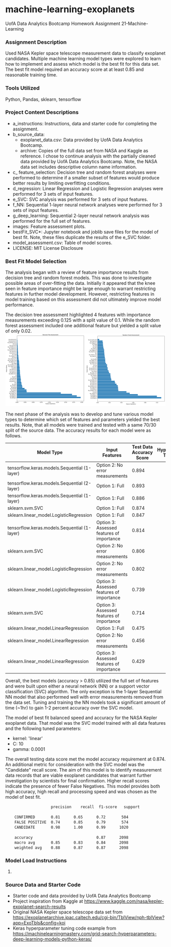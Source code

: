 # machine-learning-exoplanets
UofA Data Analytics Bootcamp Homework Assignment 21-Machine-Learning

### Assignment Description
Used NASA Kepler space telescope measurement data to classify exoplanet candidates.  Multiple machine learning model types were explored to learn how to implement and assess which model is the best fit for this data set.  The best fit model required an accuracy score at at least 0.85 and reasonable training time.

### Tools Utilized
Python, Pandas, sklearn, tensorflow

### Project Content Descriptions
* a_instructions: Instructions, data and starter code for completing the assignment.
* b_source_data:
    * exoplanet_data.csv: Data provided by UofA Data Analytics Bootcamp. 
    * archive: Copies of the full data set from NASA and Kaggle as reference. I chose to continue analysis with the partially cleaned data provided by UofA Data Analytics Bootcamp.  Note, the NASA data set includes descriptive column name information.
* c_ feature_selection: Decision tree and random forest analyses were performed to determine if a smaller subset of features would produce better results by limiting overfitting conditions.
* d_regression: Linear Regression and Logistic Regression analyses were performed for 3 sets of input features.
* e_SVC: SVC analysis was performed for 3 sets of input features.
* f_NN: Sequential 1-layer neural network analyses were performed for 3 sets of input features.
* g_deep_learning: Sequential 2-layer neural network analysis was performed for the full set of features.
* images: Feature assessment plots.
* bestFit_SVC*: Jupyter notebook and joblib save files for the model of best fit. Note, these files duplicate the results of the e_SVC folder. 
* model_assessment.csv: Table of model scores.
* LICENSE: MIT License Disclosure

### Best Fit Model Selection
The analysis began with a review of feature importance results from decision tree and random forest models. This was done to investigate possible areas of over-fitting the data.  Initially it appeared that the knee seen in feature importance might be large enough to warrant restricting features in further model development. However, restricting features in model training based on this assessment did not ultimately improve model performance.    

The decision tree assessment highlighted 4 features with importance measurements exceeding 0.125 with a split value of 0.1. While the random forest assessment included one additional feature but yielded a split value of only 0.02.
![feature assessment](images/merged_assessment.png)

The next phase of the analysis was to develop and tune various model types to determine which set of features and parameters yielded the best results.  Note, that all models were trained and tested with a same 70/30 split of the source data.  The accuracy results for each model were as follows.

| Model Type | Input Features | Test Data Accuracy Score | Hyperparameter Tuning Speed |
|----------------|----------------|----------------|---------------:|
| tensorflow.keras.models.Sequential (1-layer) | Option 2: No error measurements | 0.894 | Slow |
| tensorflow.keras.models.Sequential (2-layer) | Option 1: Full | 0.893 | Slow |
| tensorflow.keras.models.Sequential (1-layer) | Option 1: Full | 0.886 | Slow |
| sklearn.svm.SVC  | Option 1: Full | 0.874 | Medium |
| sklearn.linear_model.LogisticRegression | Option 1: Full | 0.847 | Fast |
| tensorflow.keras.models.Sequential (1-layer) | Option 3: Assessed features of importance | 0.814 | Slow |
| sklearn.svm.SVC  | Option 2: No error measurements | 0.806 | Medium |
| sklearn.linear_model.LogisticRegression | Option 2: No error measurements | 0.802 | Fast |
| sklearn.linear_model.LogisticRegression | Option 3: Assessed features of importance | 0.739 | Fast |
| sklearn.svm.SVC  | Option 3: Assessed features of importance | 0.714 | Medium |
| sklearn.linear_model.LinearRegression | Option 1: Full | 0.475 | Fast |
| sklearn.linear_model.LinearRegression | Option 2: No error measurements | 0.456 | Fast |
| sklearn.linear_model.LinearRegression | Option 3: Assessed features of importance | 0.429 | Fast |

Overall, the best models (accuracy > 0.85) utilized the full set of features and were built upon either a neural network (NN) or a support vector classification (SVC) algorithm.  The only exception is the 1-layer Sequential NN model that also performed well with error measurements removed from the data set.  Tuning and training the NN models took a significant amount of time (~1hr) to gain 1-2 percent accuracy over the SVC model.


The model of best fit balanced speed and accuracy for the NASA Kepler exoplanet data.  That model was the SVC model trained with all data features and the following tuned parameters:
* kernel: 'linear'
* C: 10
* gamma: 0.0001

The overall testing data score met the model accuracy requirement at 0.874.  An additional metric for consideration with the SVC model was the "Candidate" recall score. The aim of this model is to identify measurement data records that are viable exoplanet candidates that warrant further investigation by scientists for final confirmation.  Higher recall scores indicate the presence of fewer False Negatives.  This model provides both high accuracy, high recall and processing speed and was chosen as the model of best fit.

                        precision    recall  f1-score   support

        CONFIRMED       0.81      0.65      0.72       504
        FALSE POSITIVE  0.74      0.85      0.79       574
        CANDIDATE       0.98      1.00      0.99      1020

        accuracy                            0.87      2098
        macro avg       0.85      0.83      0.84      2098
        weighted avg    0.88      0.87      0.87      2098

### Model Load Instructions
1.  


### Source Data and Starter Code
* Starter code and data provided by UofA Data Analytics Bootcamp
* Project inspiration from Kaggle at <a href="https://www.kaggle.com/nasa/kepler-exoplanet-search-results" target="_blank">https://www.kaggle.com/nasa/kepler-exoplanet-search-results</a>
* Original NASA Kepler space telescope data set from <a href="https://exoplanetarchive.ipac.caltech.edu/cgi-bin/TblView/nph-tblView?app=ExoTbls&config=koi" target="_blank">https://exoplanetarchive.ipac.caltech.edu/cgi-bin/TblView/nph-tblView?app=ExoTbls&config=koi</a>
* Keras hyperparameter tuning code example from <a href="https://machinelearningmastery.com/grid-search-hyperparameters-deep-learning-models-python-keras/" target="_blank">https://machinelearningmastery.com/grid-search-hyperparameters-deep-learning-models-python-keras/</a>
